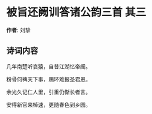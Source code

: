 # 被旨还阙训答诸公韵三首  其三

**作者**: 刘挚

## 诗词内容

几年南楚听哀猿，自昔江湖忆帝阍。

粉骨何禆天下事，赐环难报圣君恩。

余光久记仁人里，引重仍惭长者言。

安得新官来棹速，更随春色到乡园。

